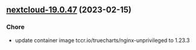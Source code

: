 

## [nextcloud-19.0.47](https://github.com/truecharts/charts/compare/nextcloud-19.0.46...nextcloud-19.0.47) (2023-02-15)

### Chore

- update container image tccr.io/truecharts/nginx-unprivileged to 1.23.3
  
  